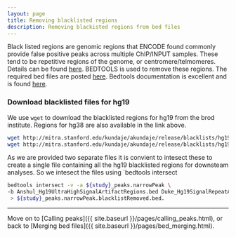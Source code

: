 ```yaml
---
layout: page
title: Removing blacklisted regions
description: Removing blackisted regions from bed files
---
```


Black listed regions are genomic regions that ENCODE found commonly provide false positive peaks across 
multiple ChIP/INPUT samples. These tend to be repetitive regions of the genome, or centromere/telmomeres. 
Details can be found [here](https://personal.broadinstitute.org/anshul/projects/encode/rawdata/blacklists/hg19-blacklist-README.pdf). 
BEDTOOLS is used to remove these regions. The required bed files are posted
[here](http://mitra.stanford.edu/kundaje/akundaje/release/blacklists/).
Bedtools documentation is excellent and is found [here](http://bedtools.readthedocs.io/en/latest/).

### Download blacklisted files for hg19

We use `wget` to download the blacklisted regions for hg19 from the brod institute. Regions for hg38 are 
also available in the link above.

~~~bash
wget http://mitra.stanford.edu/kundaje/akundaje/release/blacklists/hg19-human/Anshul_Hg19UltraHighSignalArtifactRegions.bed.gz
wget http://mitra.stanford.edu/kundaje/akundaje/release/blacklists/hg19-human/Duke_Hg19SignalRepeatArtifactRegions.bed.gz
~~~

As we are provided two separate files it is convient to intesect these to create a single file containing 
all the hg19 blacklisted regions for downsteam analyses. So we intesect the files using `bedtools intersect

~~~bash
bedtools intersect -v -a ${study}_peaks.narrowPeak \
-b Anshul_Hg19UltraHighSignalArtifactRegions.bed Duke_Hg19SignalRepeatArtifactRegions.bed \
 > ${study}_peaks.narrowPeak.blacklistRemoved.bed. 
~~~

***

Move on to [Calling peaks]({{ site.baseurl }}/pages/calling_peaks.html), or back
to [Merging bed files]({{ site.baseurl }}/pages/bed_merging.html).
